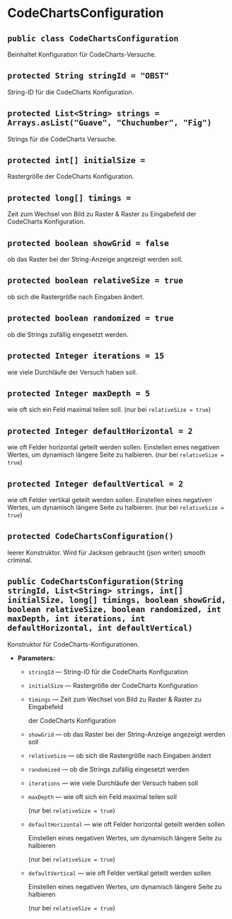 # CodeChartsConfiguration


## `public class CodeChartsConfiguration`

Beinhaltet Konfiguration für CodeCharts-Versuche.

## `protected String stringId = "OBST"`

String-ID für die CodeCharts Konfiguration.

## `protected List<String> strings = Arrays.asList("Guave", "Chuchumber", "Fig")`

Strings für die CodeCharts Versuche.

## `protected int[] initialSize =`

Rastergröße der CodeCharts Konfiguration.

## `protected long[] timings =`

Zeit zum Wechsel von Bild zu Raster & Raster zu Eingabefeld der CodeCharts Konfiguration.

## `protected boolean showGrid = false`

ob das Raster bei der String-Anzeige angezeigt werden soll.

## `protected boolean relativeSize = true`

ob sich die Rastergröße nach Eingaben ändert.

## `protected boolean randomized = true`

ob die Strings zufällig eingesetzt werden.

## `protected Integer iterations = 15`

wie viele Durchläufe der Versuch haben soll.

## `protected Integer maxDepth = 5`

wie oft sich ein Feld maximal teilen soll. (nur bei `relativeSize = true`)

## `protected Integer defaultHorizontal = 2`

wie oft Felder horizontal geteilt werden sollen. Einstellen eines negativen Wertes, um dynamisch längere Seite zu halbieren. (nur bei `relativeSize = true`)

## `protected Integer defaultVertical = 2`

wie oft Felder vertikal geteilt werden sollen. Einstellen eines negativen Wertes, um dynamisch längere Seite zu halbieren. (nur bei `relativeSize = true`)

## `protected CodeChartsConfiguration()`

leerer Konstruktor. Wird für Jackson gebraucht (json writer) smooth criminal.

## `public CodeChartsConfiguration(String stringId, List<String> strings, int[] initialSize, long[] timings, boolean showGrid, boolean relativeSize, boolean randomized, int maxDepth, int iterations, int defaultHorizontal, int defaultVertical)`

Konstruktor für CodeCharts-Konfigurationen.

 * **Parameters:**
   * `stringId` — String-ID für die CodeCharts Konfiguration
   * `initialSize` — Rastergröße der CodeCharts Konfiguration
   * `timings` — Zeit zum Wechsel von Bild zu Raster & Raster zu Eingabefeld

     der CodeCharts Konfiguration
   * `showGrid` — ob das Raster bei der String-Anzeige angezeigt werden soll
   * `relativeSize` — ob sich die Rastergröße nach Eingaben ändert
   * `randomized` — ob die Strings zufällig eingesetzt werden
   * `iterations` — wie viele Durchläufe der Versuch haben soll
   * `maxDepth` — wie oft sich ein Feld maximal teilen soll

     (nur bei `relativeSize = true`)
   * `defaultHorizontal` — wie oft Felder horizontal geteilt werden sollen

     Einstellen eines negativen Wertes, um dynamisch längere Seite zu halbieren

     (nur bei `relativeSize = true`)
   * `defaultVertical` — wie oft Felder vertikal geteilt werden sollen

     Einstellen eines negativen Wertes, um dynamisch längere Seite zu halbieren

     (nur bei `relativeSize = true`)
